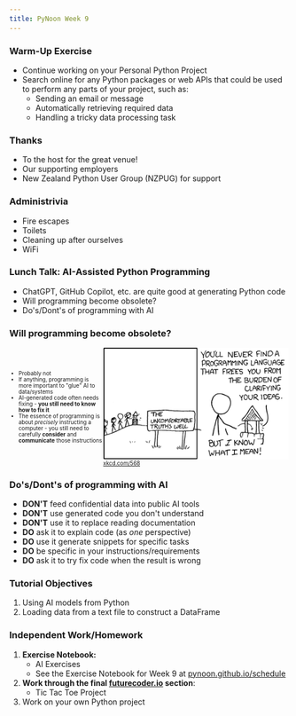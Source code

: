 ```yaml
---
title: PyNoon Week 9
---
```


### Warm-Up Exercise

* Continue working on your Personal Python Project
* Search online for any Python packages or web APIs that could be used
  to perform any parts of your project, such as:
  * Sending an email or message
  * Automatically retrieving required data
  * Handling a tricky data processing task

### Thanks

* To the host for the great venue!
* Our supporting employers
* New Zealand Python User Group (NZPUG) for support

### Administrivia

* Fire escapes
* Toilets
* Cleaning up after ourselves
* WiFi


### Lunch Talk: AI-Assisted Python Programming

* ChatGPT, GitHub Copilot, etc. are quite good at generating Python code
* Will programming become obsolete?
* Do's/Dont's of programming with AI

### Will programming become obsolete?

<div style="font-size: 0.7em; display: flex; align-items: center;">

* Probably not
* If anything, programming is more important to "glue" AI to
  data/systems
* AI-generated code often needs fixing - **you still need to know how to
  fix it**
* The essence of programming is about *precisely* instructing a
  computer - you still need to carefully **consider** and
  **communicate** those instructions

<div>
<img src="well.png" style="width: 1400px; margin: 0;">
<a href="https://xkcd.com/568/">xkcd.com/568</a>
</div>

</div>

### Do's/Dont's of programming with AI

* **DON'T** feed confidential data into public AI tools
* **DON'T** use generated code you don't understand
* **DON'T** use it to replace reading documentation
* **DO** ask it to explain code (as *one* perspective)
* **DO** use it generate snippets for specific tasks
* **DO** be specific in your instructions/requirements
* **DO** ask it to try fix code when the result is wrong


### Tutorial Objectives

1. Using AI models from Python
2. Loading data from a text file to construct a DataFrame

### Independent Work/Homework

1. **Exercise Notebook:**
   * AI Exercises
   * See the Exercise Notebook for Week 9 at
     [pynoon.github.io/schedule](https://pynoon.github.io/schedule)
2. **Work through the final [futurecoder.io](https://futurecoder.io) section**:
   * Tic Tac Toe Project
3. Work on your own Python project
